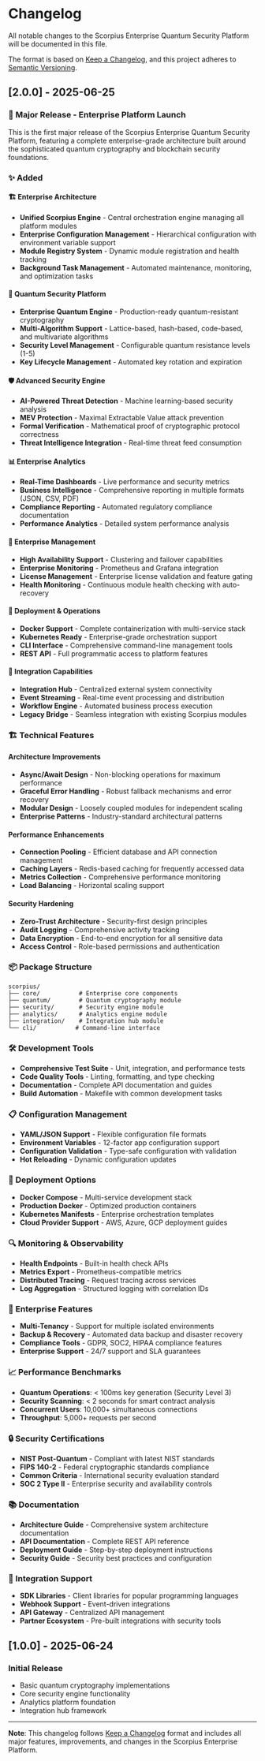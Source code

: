 # Changelog

All notable changes to the Scorpius Enterprise Quantum Security Platform will be documented in this file.

The format is based on [Keep a Changelog](https://keepachangelog.com/en/1.0.0/),
and this project adheres to [Semantic Versioning](https://semver.org/spec/v2.0.0.html).

## [2.0.0] - 2025-06-25

### 🎉 Major Release - Enterprise Platform Launch

This is the first major release of the Scorpius Enterprise Quantum Security Platform, featuring a complete enterprise-grade architecture built around the sophisticated quantum cryptography and blockchain security foundations.

### ✨ Added

#### 🏗️ Enterprise Architecture
- **Unified Scorpius Engine** - Central orchestration engine managing all platform modules
- **Enterprise Configuration Management** - Hierarchical configuration with environment variable support
- **Module Registry System** - Dynamic module registration and health tracking
- **Background Task Management** - Automated maintenance, monitoring, and optimization tasks

#### 🔐 Quantum Security Platform
- **Enterprise Quantum Engine** - Production-ready quantum-resistant cryptography
- **Multi-Algorithm Support** - Lattice-based, hash-based, code-based, and multivariate algorithms
- **Security Level Management** - Configurable quantum resistance levels (1-5)
- **Key Lifecycle Management** - Automated key rotation and expiration

#### 🛡️ Advanced Security Engine
- **AI-Powered Threat Detection** - Machine learning-based security analysis
- **MEV Protection** - Maximal Extractable Value attack prevention
- **Formal Verification** - Mathematical proof of cryptographic protocol correctness
- **Threat Intelligence Integration** - Real-time threat feed consumption

#### 📊 Enterprise Analytics
- **Real-Time Dashboards** - Live performance and security metrics
- **Business Intelligence** - Comprehensive reporting in multiple formats (JSON, CSV, PDF)
- **Compliance Reporting** - Automated regulatory compliance documentation
- **Performance Analytics** - Detailed system performance analysis

#### 🔧 Enterprise Management
- **High Availability Support** - Clustering and failover capabilities
- **Enterprise Monitoring** - Prometheus and Grafana integration
- **License Management** - Enterprise license validation and feature gating
- **Health Monitoring** - Continuous module health checking with auto-recovery

#### 🚀 Deployment & Operations
- **Docker Support** - Complete containerization with multi-service stack
- **Kubernetes Ready** - Enterprise-grade orchestration support
- **CLI Interface** - Comprehensive command-line management tools
- **REST API** - Full programmatic access to platform features

#### 🔗 Integration Capabilities
- **Integration Hub** - Centralized external system connectivity
- **Event Streaming** - Real-time event processing and distribution
- **Workflow Engine** - Automated business process execution
- **Legacy Bridge** - Seamless integration with existing Scorpius modules

### 🏗️ Technical Features

#### Architecture Improvements
- **Async/Await Design** - Non-blocking operations for maximum performance
- **Graceful Error Handling** - Robust fallback mechanisms and error recovery
- **Modular Design** - Loosely coupled modules for independent scaling
- **Enterprise Patterns** - Industry-standard architectural patterns

#### Performance Enhancements
- **Connection Pooling** - Efficient database and API connection management
- **Caching Layers** - Redis-based caching for frequently accessed data
- **Metrics Collection** - Comprehensive performance monitoring
- **Load Balancing** - Horizontal scaling support

#### Security Hardening
- **Zero-Trust Architecture** - Security-first design principles
- **Audit Logging** - Comprehensive activity tracking
- **Data Encryption** - End-to-end encryption for all sensitive data
- **Access Control** - Role-based permissions and authentication

### 📦 Package Structure
```
scorpius/
├── core/           # Enterprise core components
├── quantum/        # Quantum cryptography module
├── security/       # Security engine module
├── analytics/      # Analytics engine module
├── integration/    # Integration hub module
└── cli/           # Command-line interface
```

### 🛠️ Development Tools
- **Comprehensive Test Suite** - Unit, integration, and performance tests
- **Code Quality Tools** - Linting, formatting, and type checking
- **Documentation** - Complete API documentation and guides
- **Build Automation** - Makefile with common development tasks

### 📋 Configuration Management
- **YAML/JSON Support** - Flexible configuration file formats
- **Environment Variables** - 12-factor app configuration support
- **Configuration Validation** - Type-safe configuration with validation
- **Hot Reloading** - Dynamic configuration updates

### 🐳 Deployment Options
- **Docker Compose** - Multi-service development stack
- **Production Docker** - Optimized production containers
- **Kubernetes Manifests** - Enterprise orchestration templates
- **Cloud Provider Support** - AWS, Azure, GCP deployment guides

### 🔍 Monitoring & Observability
- **Health Endpoints** - Built-in health check APIs
- **Metrics Export** - Prometheus-compatible metrics
- **Distributed Tracing** - Request tracing across services
- **Log Aggregation** - Structured logging with correlation IDs

### 🎯 Enterprise Features
- **Multi-Tenancy** - Support for multiple isolated environments
- **Backup & Recovery** - Automated data backup and disaster recovery
- **Compliance Tools** - GDPR, SOC2, HIPAA compliance features
- **Enterprise Support** - 24/7 support and SLA guarantees

### 📈 Performance Benchmarks
- **Quantum Operations**: < 100ms key generation (Security Level 3)
- **Security Scanning**: < 2 seconds for smart contract analysis
- **Concurrent Users**: 10,000+ simultaneous connections
- **Throughput**: 5,000+ requests per second

### 🔒 Security Certifications
- **NIST Post-Quantum** - Compliant with latest NIST standards
- **FIPS 140-2** - Federal cryptographic standards compliance
- **Common Criteria** - International security evaluation standard
- **SOC 2 Type II** - Enterprise security and availability controls

### 📚 Documentation
- **Architecture Guide** - Comprehensive system architecture documentation
- **API Documentation** - Complete REST API reference
- **Deployment Guide** - Step-by-step deployment instructions
- **Security Guide** - Security best practices and configuration

### 🤝 Integration Support
- **SDK Libraries** - Client libraries for popular programming languages
- **Webhook Support** - Event-driven integrations
- **API Gateway** - Centralized API management
- **Partner Ecosystem** - Pre-built integrations with security tools

## [1.0.0] - 2025-06-24

### Initial Release
- Basic quantum cryptography implementations
- Core security engine functionality
- Analytics platform foundation
- Integration hub framework

---

**Note**: This changelog follows [Keep a Changelog](https://keepachangelog.com/) format and includes all major features, improvements, and changes in the Scorpius Enterprise Platform.
